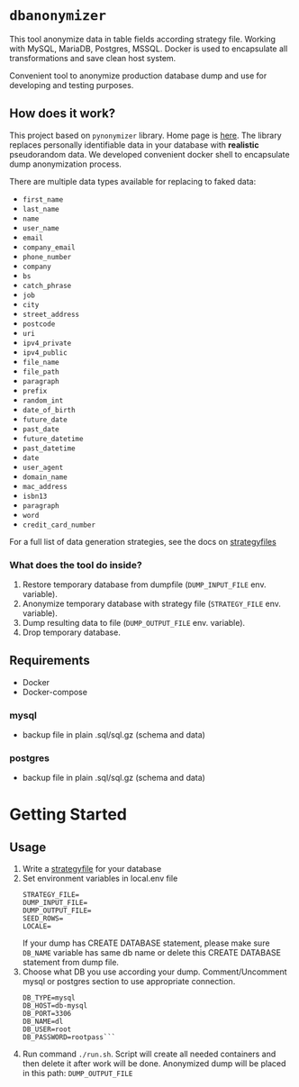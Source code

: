 # `dbanonymizer`

This tool anonymize data in table fields according strategy file. Working with MySQL, MariaDB, Postgres, MSSQL.
Docker is used to encapsulate all transformations and save clean host system.

Convenient tool to anonymize production database dump and use for developing and testing purposes.

## How does it work?
This project based on `pynonymizer` library. Home page is [here](https://github.com/jerometwell/pynonymizer/). The library replaces personally identifiable data in your database with **realistic** pseudorandom data.
We developed convenient docker shell to encapsulate dump anonymization process.


There are multiple data types available for replacing to faked data:

* `first_name`
* `last_name`
* `name`
* `user_name`
* `email`
* `company_email`
* `phone_number`
* `company`
* `bs`
* `catch_phrase`
* `job`
* `city`
* `street_address`
* `postcode`
* `uri`
* `ipv4_private`
* `ipv4_public`
* `file_name`
* `file_path`
* `paragraph`
* `prefix`
* `random_int`
* `date_of_birth`
* `future_date`
* `past_date`
* `future_datetime`
* `past_datetime`
* `date`
* `user_agent`
* `domain_name`
* `mac_address`
* `isbn13`
* `paragraph`
* `word`
* `credit_card_number`

For a full list of data generation strategies, see the docs on [strategyfiles](https://github.com/jerometwell/pynonymizer/blob/master/doc/strategyfiles.md)

### What does the tool do inside?

1. Restore temporary database from dumpfile (```DUMP_INPUT_FILE``` env. variable).
1. Anonymize temporary database with strategy file (```STRATEGY_FILE``` env. variable).
1. Dump resulting data to file (```DUMP_OUTPUT_FILE``` env. variable).
1. Drop temporary database.

## Requirements
* Docker
* Docker-compose

### mysql
* backup file in plain .sql/sql.gz (schema and data) 

### postgres
* backup file in plain .sql/sql.gz (schema and data)

# Getting Started

## Usage
1. Write a [strategyfile](https://github.com/jerometwell/pynonymizer/blob/master/doc/strategyfiles.md) for your database
1. Set environment variables in local.env file
    ```
    STRATEGY_FILE=
    DUMP_INPUT_FILE=
    DUMP_OUTPUT_FILE=
    SEED_ROWS=
    LOCALE=
    ```
    If your dump has CREATE DATABASE statement, please make sure ```DB_NAME``` variable has same db name or delete this CREATE DATABASE statement from dump file.
1. Choose what DB you use according your dump. Comment/Uncomment mysql or postgres section to use appropriate connection.
    ```
    DB_TYPE=mysql
    DB_HOST=db-mysql
    DB_PORT=3306
    DB_NAME=dl
    DB_USER=root
    DB_PASSWORD=rootpass```
1. Run command ```./run.sh```. Script will create all needed containers and then delete it after work will be done.
    Anonymized dump will be placed in this path: ```DUMP_OUTPUT_FILE```
